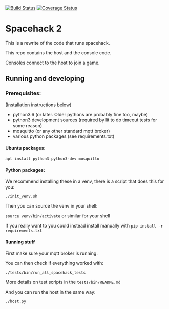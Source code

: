[![Build Status](https://travis-ci.org/yorkhackspace/Spacehack2Host.svg?branch=master)](https://travis-ci.org/yorkhackspace/Spacehack2Host)
[![Coverage Status](https://coveralls.io/repos/github/yorkhackspace/Spacehack2Host/badge.svg?branch=master)](https://coveralls.io/github/yorkhackspace/Spacehack2Host?branch=master)

# Spacehack 2

This is a rewrite of the code that runs spacehack.

This repo contains the host and the console code.

Consoles connect to the host to join a game.

## Running and developing

### Prerequisites:

(Installation instructions below)

- python3.6 (or later. Older pythons are probably fine too, maybe)
- python3 development sources (required by lit to do timeout tests for some reason)
- mosquitto (or any other standard mqtt broker)
- various python packages (see requirements.txt)

#### Ubuntu packages:
`apt install python3 python3-dev mosquitto`

#### Python packages:

We recommend installing these in a venv, there is a script that does this for you:

`./init_venv.sh`

Then you can source the venv in your shell:

`source venv/bin/activate` or similar for your shell

If you really want to you could instead install manually with `pip install -r requirements.txt`

#### Running stuff

First make sure your mqtt broker is running.

You can then check if everything worked with:

`./tests/bin/run_all_spacehack_tests`

More details on test scripts in the `tests/bin/README.md`

And you can run the host in the same way:

`./host.py`
